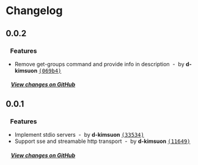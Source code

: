 # Changelog

## 0.0.2

### &nbsp;&nbsp;&nbsp;Features

- Remove get-groups command and provide info in description &nbsp;-&nbsp; by **d-kimsuon** [<samp>(069b4)</samp>](https://github.com/d-kimuson/modular-mcp/commit/069b49c)

##### &nbsp;&nbsp;&nbsp;&nbsp;[View changes on GitHub](https://github.com/d-kimuson/modular-mcp/compare/v0.0.1...0.0.2)

## 0.0.1

### &nbsp;&nbsp;&nbsp;Features

- Implement stdio servers &nbsp;-&nbsp; by **d-kimsuon** [<samp>(33534)</samp>](https://github.com/d-kimuson/modular-mcp/commit/33534af)
- Support sse and streamable http transport &nbsp;-&nbsp; by **d-kimsuon** [<samp>(11649)</samp>](https://github.com/d-kimuson/modular-mcp/commit/11649df)

##### &nbsp;&nbsp;&nbsp;&nbsp;[View changes on GitHub](https://github.com/d-kimuson/modular-mcp/compare/2b6a26f52fe42d9fb1bf826ae9be624f2661d8d1...0.0.1)
